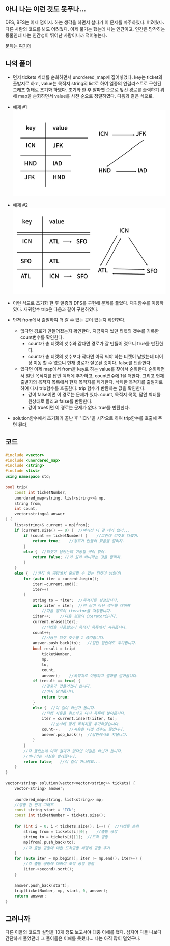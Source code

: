 ## 아니 나는 이런 것도 못푸나...
DFS, BFS는 이제 껌이지. 하는 생각을 하면서 살다가 이 문제를 마주하였다. 어려웠다. 다른 사람의 코드를 봐도 어려웠다. 이제 풀기는 했는데 나는 인간이고, 인간은 망각하는 동물인데 나는 인간성이 뛰어난 사람이니까 적어놓는다.

[문제는 여기에](https://programmers.co.kr/learn/courses/30/lessons/43164)

## 나의 풀이
- 먼저 tickets 벡터를 순회하면서 unordered_map에 집어넣었다. key는 ticket의 출발지로 하고, value는 목적지 string의 list로 하여 일종의 연결리스트로 구현된 그래프 형태로 초기화 하였다. 초기화 한 후 알파벳 순으로 앞선 경로를 출력하기 위해 map을 순회하면서 value를 사전 순으로 정렬하였다. 다음과 같은 식으로.


- 예제 #1
![슬라이드1.PNG](/images/2020-02-03-여행경로/슬라이드1.png)


- 예제 #2
![슬라이드2.PNG](/images/2020-02-03-여행경로/슬라이드2.png)


- 이런 식으로 초기화 한 후 일종의 DFS를 구현해 문제를 풀었다. 재귀함수를 이용하였다. 재귀함수 trip은 다음과 같이 구현하였다.
- 먼저 from에서 출발하여 더 갈 수 있는 곳이 있는지 확인한다.
	* 없다면 경로가 만들어졌는지 확인한다. 지금까지 썼던 티켓의 갯수를 기록한 count변수를 확인한다.
		- count가 총 티켓의 갯수와 같다면 경로가 잘 만들어 졌으니 true를 반환한다.
		- count가 총 티켓의 갯수보다 작다면 아직 써야 하는 티켓이 남았는데 더이상 이동 할 수 없으니 현재 경로가 잘못된 것이다. false를 반환한다.
	* 있다면 이제 map에서 from을 key로 하는 value를 찾아서 순회한다. 순회하면서 일단 목적지를 답안 벡터에 추가하고, count변수에 1을 더한다. 그리고 현재 출발지의 목적지 목록에서 현재 목적지를 제거한다. 삭제한 목적지를 출발지로 하여 다시 trip함수를 호출한다. trip 함수가 반환하는 값을 확인한다.
    	- 값이 false이면 이 경로는 문제가 있다. count, 목적지 목록, 답안 벡터를 원상태로 돌리고 false를 반환한다.
        - 값이 true이면 이 경로는 문제가 없다. true를 반환한다.
- solution함수에서 초기화가 끝난 후 "ICN"을 시작으로 하여 trip함수를 호출해 주면 된다.

## 코드
```cpp
#include <vector>
#include <unordered_map>
#include <string>
#include <list>
using namespace std;

bool trip(
	const int ticketNumber,
	unordered_map<string, list<string>>& mp,
	string from,
	int count,
	vector<string>& answer
) {
	list<string>& current = mp[from];
	if (current.size() == 0) {	//여기선 더 갈 데가 없어...
		if (count == ticketNumber) {	//그런데 티켓도 다썼어.
			return true;	//경로가 만들어 졌음을 알리자.
		}
		else {	//티켓이 남았는데 이동할 곳이 없어.
			return false; //이 길이 아니라는 것을 알리자.
		}
	}
	else {	//아직 이 공항에서 출발할 수 있는 티켓이 남았어!
		for (auto iter = current.begin(); 
			iter!=current.end(); 
			iter++) 
		{
			string to = *iter;	//목적지를 설정합니다.
			auto iiter = iter;	//이 길이 아닌 경우를 대비해
				//다음 경로의 iterator를 저장합니다.
			iiter++;	//다음 경로의 iterator입니다.
			current.erase(iter);	
				//티켓을 사용했으니 목적지 목록에서 지워줍니다.
			count++;
				//사용한 티겟 갯수를 1 증가합니다.
			answer.push_back(to);	//일단 답안에도 추가합니다.
			bool result = trip(
				ticketNumber,
				mp,
				to,
				count,
				answer);	//목적지로 여행하고 결과를 받아옵니다.
			if (result == true) {
				//경로가 만들어졌나 봅니다.
				//어서 알려줍시다.
				return true;
			}
			else {	//이 길이 아닌가 봅니다.
				//티켓 사용을 취소하고 다시 목록에 넣어줍니다.
				iter = current.insert(iiter, to);	
					//순서에 맞게 목적지를 추가하였습니다.
				count--;	//사용한 티켓 갯수도 줄입니다.
				answer.pop_back();	//답안에서도 지웁니다.
			}
		}
		//다 돌았는데 아직 결과가 없다면 이길은 아닌가 봅니다.
		//아니라는 사실을 알려줍니다.
		return false;	//이 길이 아니에요...
	}
}

vector<string> solution(vector<vector<string>> tickets) {
	vector<string> answer;
	
	unordered_map<string, list<string>> mp;	
	//공항 간 관계 그래프
	const string start = "ICN";
	const int ticketNumber = tickets.size();

	for (int i = 0; i < tickets.size(); i++) {	//티켓들 순회
		string from = tickets[i][0];	//출발 공항
		string to = tickets[i][1];	//도착 공항
		mp[from].push_back(to);	
		//각 출발 공항에 대한 도착공항 배열에 공항 추가
	}
	for (auto iter = mp.begin(); iter != mp.end(); iter++) {
		//각 출발 공항에 대하여 도착 공항 정렬
		(iter->second).sort();
	}

	answer.push_back(start);
	trip(ticketNumber, mp, start, 0, answer);
	return answer;
}
```

## 그러니까 
다른 이들의 코드와 설명을 10개 정도 보고서야 대충 이해를 했다. 심지어 다들 나보다 간단하게 풀었던데 그 풀이들은 이해를 못했다... 나는 아직 많이 멀었구나.